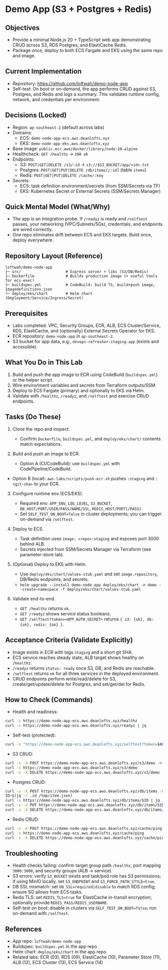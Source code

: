 # Demo App (S3 + Postgres + Redis)

## Objectives

- Provide a minimal Node.js 20 + TypeScript web app demonstrating CRUD across S3, RDS Postgres, and ElastiCache Redis.
- Package once, deploy to both ECS Fargate and EKS using the same repo and image.

## Current Implementation

- Repository: https://github.com/loftwah/demo-node-app
- Self-test: On boot or on-demand, the app performs CRUD against S3, Postgres, and Redis and logs a summary. This validates runtime config, network, and credentials per environment.

## Decisions (Locked)

- Region: `ap-southeast-2` (default across labs)
- Domains:
  - ECS: `demo-node-app-ecs.aws.deanlofts.xyz`
  - EKS: `demo-node-app-eks.aws.deanlofts.xyz`
- Base image: `public.ecr.aws/docker/library/node:20-alpine`
- Healthcheck: `GET /healthz` → `200 ok`
- Endpoints:
  - S3: `POST|GET|DELETE /s3/:id` → `s3://$S3_BUCKET/app/<id>.txt`
  - Postgres: `POST|GET|PUT|DELETE /db/items[/:id]` (table `items`)
  - Redis: `POST|GET|PUT|DELETE /cache/:key`
- Secrets:
  - ECS: task definition environment/secrets (from SSM/Secrets via TF)
  - EKS: Kubernetes Secret or External Secrets (SSM/Secrets Manager)

## Quick Mental Model (What/Why)

- The app is an integration probe. If `/readyz` is ready and `/selftest` passes, your networking (VPC/Subnets/SGs), credentials, and endpoints are wired correctly.
- One repo eliminates drift between ECS and EKS targets. Build once, deploy everywhere.

## Repository Layout (Reference)

```
loftwah/demo-node-app
├─ src/                    # Express server + libs (S3/DB/Redis)
├─ Dockerfile              # Builds production image (+ useful tools for ecs-exec)
├─ buildspec.yml           # CodeBuild: build TS, build+push image, imagedefinitions.json
└─ deploy/eks/chart        # Helm chart (Deployment/Service/Ingress/Secret)
```

## Prerequisites

- Labs completed: VPC, Security Groups, ECR, ALB, ECS Cluster/Service, RDS, ElastiCache, and (optionally) External Secrets Operator for EKS.
- ECR repository: `demo-node-app` in `ap-southeast-2`.
- S3 bucket for app data, e.g., `devops-refresher-staging-app` (exists and accessible).

## What You Do in This Lab

1. Build and push the app image to ECR using CodeBuild (`buildspec.yml`) or the helper script.
2. Wire environment variables and secrets from Terraform outputs/SSM.
3. Deploy to ECS Fargate (primary) and optionally to EKS via Helm.
4. Validate with `/healthz`, `/readyz`, and `/selftest` and exercise CRUD endpoints.

## Tasks (Do These)

1. Clone the repo and inspect.
   - Confirm `Dockerfile`, `buildspec.yml`, and `deploy/eks/chart/` contents match expectations.

2. Build and push an image to ECR.
   - Option A (CI/CodeBuild): use `buildspec.yml` with CodePipeline/CodeBuild.

- Option B (local): `aws-labs/scripts/push-ecr.sh` pushes `:staging` and `:<git-sha>` to your ECR.

3. Configure runtime env (ECS/EKS).
   - Required env: `APP_ENV`, `LOG_LEVEL`, `S3_BUCKET`, `DB_HOST/PORT/USER/PASS/NAME/SSL`, `REDIS_HOST/PORT[/PASS]`.
   - Set `SELF_TEST_ON_BOOT=false` in cluster deployments; you can trigger on-demand via `/selftest`.

4. Deploy to ECS.
   - Task definition uses `image: <repo>:staging` and exposes port 3000 behind ALB.
   - Secrets injected from SSM/Secrets Manager via Terraform (see parameter-store lab).

5. (Optional) Deploy to EKS with Helm.
   - Use `deploy/eks/chart/values-stub.yaml` and set `image.repository`, DB/Redis endpoints, and secrets.
   - `helm upgrade --install demo-node-app deploy/eks/chart -n demo --create-namespace -f deploy/eks/chart/values-stub.yaml`

6. Validate end-to-end.
   - `GET /healthz` returns `ok`.
   - `GET /readyz` shows service status booleans.
   - `GET /selftest?token=<APP_AUTH_SECRET>` returns `{ s3: {ok}, db: {ok}, redis: {ok} }`.

## Acceptance Criteria (Validate Explicitly)

- Image exists in ECR with tags `staging` and a short git SHA.
- ECS service reaches steady state; ALB target shows healthy on `/healthz`.
- `/readyz` returns `status: ready` once S3, DB, and Redis are reachable.
- `/selftest` returns `ok` for all three services in the deployed environment.
- CRUD endpoints perform write/read/delete for S3, create/get/update/delete for Postgres, and set/get/del for Redis.

## How to Check (Commands)

- Health and readiness:

```bash
curl -s https://demo-node-app-ecs.aws.deanlofts.xyz/healthz
curl -s https://demo-node-app-ecs.aws.deanlofts.xyz/readyz | jq
```

- Self-test (protected):

```bash
curl -s "https://demo-node-app-ecs.aws.deanlofts.xyz/selftest?token=$APP_AUTH_SECRET" | jq
```

- S3 CRUD:

```bash
curl -s -X POST https://demo-node-app-ecs.aws.deanlofts.xyz/s3/demo -H 'Content-Type: application/json' -d '{"text":"hello from AWS"}' | jq
curl -s https://demo-node-app-ecs.aws.deanlofts.xyz/s3/demo
curl -s -X DELETE https://demo-node-app-ecs.aws.deanlofts.xyz/s3/demo | jq
```

- Postgres CRUD:

```bash
curl -s -X POST https://demo-node-app-ecs.aws.deanlofts.xyz/db/items -H 'Content-Type: application/json' -d '{"name":"aws-item","value":{"cloud":true}}' | tee /tmp/item.json
ID=$(jq -r .id /tmp/item.json)
curl -s https://demo-node-app-ecs.aws.deanlofts.xyz/db/items/$ID | jq
curl -s -X PUT https://demo-node-app-ecs.aws.deanlofts.xyz/db/items/$ID -H 'Content-Type: application/json' -d '{"name":"aws-item-2","value":{"updated":true}}' | jq
curl -s -X DELETE https://demo-node-app-ecs.aws.deanlofts.xyz/db/items/$ID | jq
```

- Redis CRUD:

```bash
curl -s -X POST https://demo-node-app-ecs.aws.deanlofts.xyz/cache/ping -H 'Content-Type: application/json' -d '{"value":"hello aws"}' | jq
curl -s https://demo-node-app-ecs.aws.deanlofts.xyz/cache/ping
curl -s -X DELETE https://demo-node-app-ecs.aws.deanlofts.xyz/cache/ping | jq
```

## Troubleshooting

- Health checks failing: confirm target group path `/healthz`, port mapping `3000:3000`, and security groups (ALB → service).
- S3 errors: verify `S3_BUCKET` exists and task/pod role has S3 permissions; if using MinIO locally, set `S3_ENDPOINT` and `S3_FORCE_PATH_STYLE=true`.
- DB SSL mismatch: set `DB_SSL=required|disable` to match RDS config; ensure SG allows from ECS tasks.
- Redis TLS: set `REDIS_TLS=true` for ElastiCache in-transit encryption; optionally provide `REDIS_PASS/REDIS_USERNAME`.
- Self-test on boot: disable in clusters via `SELF_TEST_ON_BOOT=false`; run on-demand with `/selftest`.

## References

- App repo: `loftwah/demo-node-app`
- Buildspec: `buildspec.yml` in the app repo
- Helm chart: `deploy/eks/chart` in the app repo
- Related labs: ECR (03), RDS (09), ElastiCache (10), Parameter Store (11), ALB (12), ECS Cluster (13), ECS Service (14)

